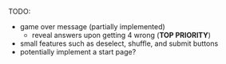 TODO: 
 - game over message (partially implemented)
    - reveal answers upon getting 4 wrong (**TOP PRIORITY**)
- small features such as deselect, shuffle, and submit buttons
- potentially implement a start page?